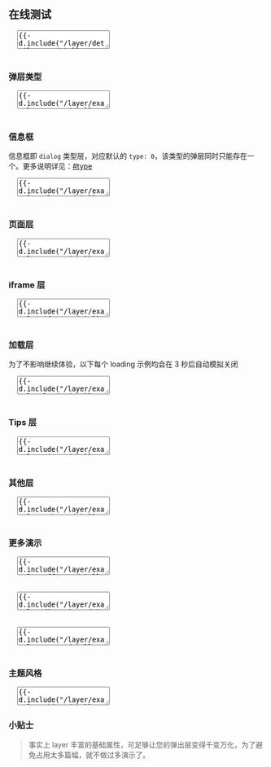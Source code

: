 <h2 lay-toc="{id: 'examples', level: 2, hot: true}" class="layui-hide">在线测试</h2>

<pre class="layui-code" lay-options="{preview: true, text: {preview: '在线测试'}, layout: ['preview']}">
  <textarea>
{{- d.include("/layer/detail/run.md") }}
  </textarea>
</pre>

<div class="ws-docs-showcase" style="margin-top: 16px;"></div>

<h3 id="type" lay-toc="{level: 2, hot: true}">弹层类型</h3>

<pre class="layui-code" lay-options="{preview: true, codeStyle: 'height: 535px;', text: {preview: '弹层类型'}, layout: ['preview', 'code'], tools: ['full']}">
  <textarea>
{{- d.include("/layer/examples/type.md") }}
  </textarea>
</pre>

<h3 id="demo-alert" lay-toc="{level: 3}">信息框</h3>

信息框即 `dialog` 类型层，对应默认的 `type: 0`，该类型的弹层同时只能存在一个。更多说明详见：[#type](#options)

<pre class="layui-code" lay-options="{preview: true, codeStyle: 'height: 535px;', layout: ['preview', 'code'], tools: ['full']}">
  <textarea>
{{- d.include("/layer/examples/alert.md") }}
  </textarea>
</pre>

<h3 id="demo-page" lay-toc="{level: 3}">页面层</h3>

<pre class="layui-code" lay-options="{preview: true, codeStyle: 'height: 535px;', layout: ['preview', 'code'], tools: ['full']}">
  <textarea>
{{- d.include("/layer/examples/page.md") }}
  </textarea>
</pre>

<h3 id="demo-iframe" lay-toc="{level: 3}">iframe 层</h3>

<pre class="layui-code" lay-options="{preview: true, codeStyle: 'height: 535px;', layout: ['preview', 'code'], tools: ['full']}">
  <textarea>
{{- d.include("/layer/examples/iframe.md") }}
  </textarea>
</pre>

<h3 id="demo-load" lay-toc="{level: 3}">加载层</h3>

为了不影响继续体验，以下每个 loading 示例均会在 3 秒后自动模拟关闭

<pre class="layui-code" lay-options="{preview: true, codeStyle: 'height: 535px;', layout: ['preview', 'code'], tools: ['full']}">
  <textarea>
{{- d.include("/layer/examples/load.md") }}
  </textarea>
</pre>

<h3 id="demo-tips" lay-toc="{level: 3}">Tips 层</h3>

<pre class="layui-code" lay-options="{preview: true, codeStyle: 'height: 535px;', layout: ['preview', 'code'], tools: ['full']}">
  <textarea>
{{- d.include("/layer/examples/tips.md") }}
  </textarea>
</pre>

<h3 id="demo-other" lay-toc="{level: 3}">其他层</h3>

<pre class="layui-code" lay-options="{preview: true, codeStyle: 'height: 535px;', layout: ['preview', 'code'], tools: ['full']}">
  <textarea>
{{- d.include("/layer/examples/other.md") }}
  </textarea>
</pre>

<h3 id="demo-more" lay-toc="{level: 2, hot: true}">更多演示</h3>

<pre class="layui-code" lay-options="{preview: true, text: {preview: '弹出位置'}, codeStyle: 'height: 535px;', layout: ['preview', 'code'], tools: ['full']}">
  <textarea>
{{- d.include("/layer/examples/offset.md") }}
  </textarea>
</pre>

<pre class="layui-code" lay-options="{preview: true, text: {preview: '弹出方向 <sup>2.8+</sup>'}, codeStyle: 'height: 535px;', layout: ['preview', 'code'], tools: ['full']}">
  <textarea>
{{- d.include("/layer/examples/direction.md") }}
  </textarea>
</pre>

<pre class="layui-code" lay-options="{preview: true, text: {preview: '其他演示'}, codeStyle: 'height: 535px;', layout: ['preview', 'code'], tools: ['full']}">
  <textarea>
{{- d.include("/layer/examples/more.md") }}
  </textarea>
</pre>


<h3 id="demo-skin" lay-toc="{level: 2, hot: true}">主题风格</h3>

<pre class="layui-code" lay-options="{preview: true, codeStyle: 'height: 535px;', layout: ['preview', 'code'], tools: ['full']}">
  <textarea>
{{- d.include("/layer/examples/skin.md") }}
</script>
  </textarea>
</pre>

### 小贴士

> 事实上 layer 丰富的基础属性，可足够让您的弹出层变得千变万化，为了避免占用太多篇幅，就不做过多演示了。
